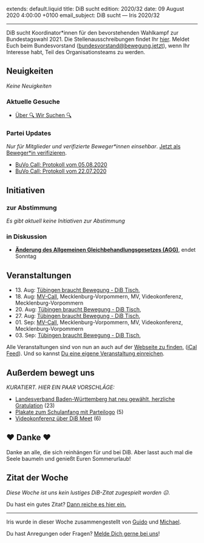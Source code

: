 
extends: default.liquid
title: DiB sucht
edition: 2020/32
date: 09 August 2020 4:00:00 +0100
email_subject: DiB sucht — Iris 2020/32

---
DiB sucht Koordinator\*innen für den bevorstehenden Wahlkampf zur Bundestagswahl 2021. Die Stellenausschreibungen findet Ihr [hier](https://bewegung.jetzt/2020/07/28/wir-suchen-dich-fuer-die-bundestagswahl-2021/). Meldet Euch beim Bundesvorstand (bundesvorstand@bewegung.jetzt), wenn Ihr Interesse habt, Teil des Organisationsteams zu werden.

## Neuigkeiten

_Keine Neuigkeiten_

### Aktuelle Gesuche

 - [Über 🔍 Wir Suchen 🔍](https://marktplatz.bewegung.jetzt/t/ueber-wir-suchen/8837)

### Partei Updates

_Nur für Mitglieder und verifizierte Beweger\*innen einsehbar_. [Jetzt als Beweger\*in verifizieren](https://bewegung.jetzt/bewegerin-werden/).

 - [BuVo Call: Protokoll vom 05.08.2020](https://marktplatz.bewegung.jetzt/t/buvo-call-protokoll-vom-05-08-2020/34946)
 - [BuVo Call: Protokoll vom 22.07.2020](https://marktplatz.bewegung.jetzt/t/buvo-call-protokoll-vom-22-07-2020/34895)

## Initiativen

### zur Abstimmung
_Es gibt aktuell keine Initiativen zur Abstimmung_

### in Diskussion
 - **[Änderung des Allgemeinen Gleichbehandlungsgesetzes (AGG)](https://abstimmen.bewegung.jetzt/initiative/301-anderung-des-allgemeinen-gleichbehandlungsgesetzes-agg)**, endet Sonntag


## Veranstaltungen

 - 13.&nbsp;Aug: [Tübingen braucht Bewegung - DiB Tisch](https://bewegung.jetzt/veranstaltungen/tuebingen-braucht-bewegung-dib-tisch-2-2020-08-13/), 
 - 18.&nbsp;Aug: [MV-Call](https://bewegung.jetzt/veranstaltungen/mv-call/), Mecklenburg-Vorpommern, MV, Videokonferenz, Mecklenburg-Vorpommern
 - 20.&nbsp;Aug: [Tübingen braucht Bewegung - DiB Tisch](https://bewegung.jetzt/veranstaltungen/tuebingen-braucht-bewegung-dib-tisch-2-2020-08-20/), 
 - 27.&nbsp;Aug: [Tübingen braucht Bewegung - DiB Tisch](https://bewegung.jetzt/veranstaltungen/tuebingen-braucht-bewegung-dib-tisch-2-2020-08-27/), 
 - 01.&nbsp;Sep: [MV-Call](https://bewegung.jetzt/veranstaltungen/mv-call/), Mecklenburg-Vorpommern, MV, Videokonferenz, Mecklenburg-Vorpommern
 - 03.&nbsp;Sep: [Tübingen braucht Bewegung - DiB Tisch](https://bewegung.jetzt/veranstaltungen/tuebingen-braucht-bewegung-dib-tisch-2-2020-09-03/),


Alle Veranstaltungen sind von nun an auch auf der [Webseite zu finden](https://bewegung.jetzt/veranstaltungen/), ([iCal Feed](https://bewegung.jetzt/?ical=1)). Und so kannst [Du eine eigene Veranstaltung einreichen](https://marktplatz.bewegung.jetzt/t/eine-veranstaltung-auf-der-webseite-einreichen/21379).


## Außerdem bewegt uns

_KURATIERT. HIER EIN PAAR VORSCHLÄGE:_
 - [Landesverband Baden-Württemberg hat neu gewählt, herzliche Gratulation](https://marktplatz.bewegung.jetzt/t/landesverband-baden-wuerttemberg-hat-neu-gewaehlt-herzliche-gratulation/34929) (23)
 - [Plakate zum Schulanfang mit Parteilogo](https://marktplatz.bewegung.jetzt/t/plakate-zum-schulanfang-mit-parteilogo/34930) (5)
 - [Videokonferenz über DiB Meet](https://marktplatz.bewegung.jetzt/t/videokonferenz-ueber-dib-meet/34935) (6)

## ❤️ Danke ❤️
Danke an alle, die sich reinhängen für und bei DiB. Aber lasst auch mal die Seele baumeln und genießt Euren Sommerurlaub!

## Zitat der Woche
_Diese Woche ist uns kein lustiges DiB-Zitat zugespielt worden ☹._

Du hast ein gutes Zitat? [Dann reiche es hier ein.](https://marktplatz.bewegung.jetzt/t/lustige-dib-zitate/10175)


---

Iris wurde in dieser Woche zusammengestellt von [Guido](https://marktplatz.bewegung.jetzt/u/Guido/) und [Michael](https://marktplatz.bewegung.jetzt/u/MichaelVoss/).

Du hast Anregungen oder Fragen? [Melde Dich gerne bei uns](https://marktplatz.bewegung.jetzt/t/neu-iris-die-woechtliche-zusammenfasssung-zum-sonntagsbrunch/10990)!

